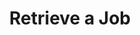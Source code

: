 ---
title: Retrieve a Job
excerpt: >-
  Retrieve the details of a specific job by providing the job's ID. This will
  include the job's status, timestamp, and any other relevant information.
api:
  file: openapi-(2).json
  operationId: get_job
hidden: false
---